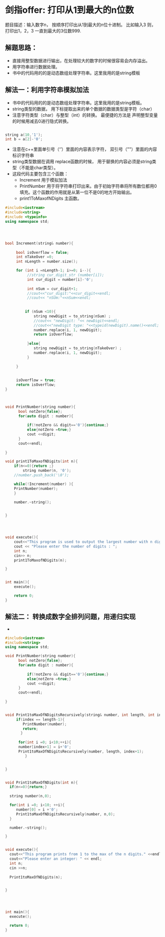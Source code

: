 # 剑指offer: 打印从1到最大的n位数
题目描述：输入数字n， 按顺序打印出从1到最大的n位十进制。 比如输入3 则， 打印出1，2，3 一直到最大的3位数999.

## 解题思路：
- 直接用整型数据进行输出，在处理较大的数字的时候很容易会内存溢出。
- 用字符串进行数据处理。
- 书中的代码用的的是动态数组处理字符串。这里我用的是string模板


## 解法一：利用字符串模拟加法
- 书中的代码用的的是动态数组处理字符串。这里我用的是string模板。
- string类型的数据， 用下标提取出来的单个数据的数据类型是字符（char）
- 注意字符类型（char）与整型（int）的转换。 最便捷的方法是 声明整型变量的时候用减去0进行隐式转换。

```c++

string a(10,'1');
int b = a[2]-'0';

```
- 注意在c++里面单引号（‘’）里面的内容表示字符， 双引号（""）里面的内容标识字符串
- string类型数据在调用 replace函数的时候， 用于替换的内容必须是string类型（不能是char类型）。
- 这段代码主要包含三个函数：
  - Increment 用于模拟加法
  - PrintNumber 用于将字符串打印出来。由于初始字符串将所有数位都用0填充。这个函数的作用就是从第一位不是0的地方开始输出。
  - print1ToMaxofNDigits 主函数。


```c++
#include<iostream>
#include<string>
#include <typeinfo>
using namespace std;




bool Increment(string& number){
     
     bool isOverflow = false;
     int nTakeOver =0;
     int nLength = number.size();

     for (int i =nLength-1; i>=0; i--){
		  //string cur_digit_str (number[i]);
		  int cur_digit = number[i]-'0';
     
          int nSum = cur_digit+1;
		  //cout<<"cur_digit:"<<cur_digit<<endl;
	      //cout<< "nSUm:"<<nSum<<endl;
         
          
         if (nSum <10){
             string newDigit = to_string(nSum) ;
			 //cout<< "newDigit: "<< newDigit<<endl;
			 //cout<<"newDigit type: "<<typeid(newDigit).name()<<endl;
             number.replace(i, 1, newDigit);
             return isOverflow;
             
          }else{
             string newDigit = to_string(nTakeOver) ;
             number.replace(i, 1, newDigit);       
          }
          
     }
  	
    
     isOverflow = true;
     return isOverflow;
}



void PrintNumber(string number){
	  bool notZero{false};
	  for(auto digit : number){
		  
		  if(!notZero && digit=='0'){continue;}
		  else{notZero =true;}
		  cout <<digit;
	  }
	  cout<<endl;
      
}

void print1ToMaxofNDigits(int n){
	if(n<=0){return ;}
        string number(n, '0');
	//number.push_back('\0');

    while(!Increment(number) ){
    PrintNumber(number);
    }
  
    number.~string();


}




void execute(){
    cout<<"This program is used to output the largest number with n digit"<<endl;
    cout << "Please enter the number of digits : ";
    int n;
    cin>> n;
    print1ToMaxofNDigits(n);

}


int main(){
    execute();

    return 0;
}

```

## 解法二： 转换成数字全排列问题，用递归实现
- 

```c++
#include<iostream>
#include<string>
using namespace std;

void PrintNumber(string number){
	  bool notZero{false};
	  for(auto digit : number){
		  
		  if(!notZero && digit=='0'){continue;}
		  else{notZero =true;}
		  cout <<digit;
	  }
	  cout<<endl;
      
}


void Print1toMaxOfNDigitsRecursively(string& number, int length, int index){
     if(index == length-1){
        PrintNumber(number);
        return;
       }
     
      for(int i =0; i<10;++i){
      number[index+1] = i+'0';
      Print1toMaxOfNDigitsRecursively(number, length, index+1);
         }


}


void Print1toMaxOfNDigits(int n){
  if(n<=0){return;}
  
  string number(n,0);

  for(int i =0; i<10; ++i){
     number[0] = i +'0';
     Print1toMaxOfNDigitsRecursively(number, n,0);
  }

  number.~string();

}


void execute(){
  cout<<"This program prints from 1 to the max of the n digits." <<endl;
  cout<<"Please enter an integer: " << endl;
  int n;
  cin >>n;
  
  Print1toMaxOfNDigits(n);


}




int main(){
  execute();

  return 0;
}



```
